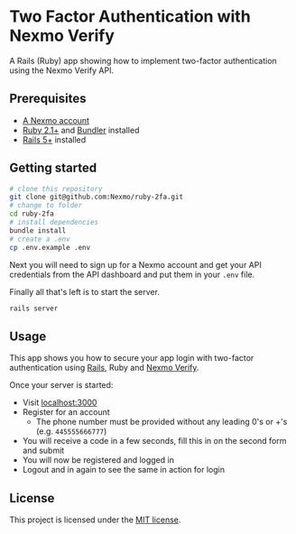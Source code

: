 # Two Factor Authentication with Nexmo Verify

A Rails (Ruby) app showing how to implement two-factor authentication using the Nexmo Verify API.

## Prerequisites

* [A Nexmo account](https://dashboard.nexmo.com/sign-up)
* [Ruby 2.1+](https://www.ruby-lang.org/) and [Bundler](http://bundler.io/) installed
* [Rails 5+](http://rubyonrails.org/) installed

## Getting started

```sh
# clone this repository
git clone git@github.com:Nexmo/ruby-2fa.git
# change to folder
cd ruby-2fa
# install dependencies
bundle install
# create a .env
cp .env.example .env
```

Next you will need to sign up for a Nexmo account and get your API credentials from the API dashboard and put them in your `.env`
file.

Finally all that's left is to start the server.

```sh
rails server
```

## Usage

This app shows you how to secure your app login with two-factor authentication using [Rails](http://rubyonrails.org/), Ruby and [Nexmo Verify](https://www.nexmo.com/products/verify/).

Once your server is started:

* Visit [localhost:3000](http://localhost:3000/)
* Register for an account
  * The phone number must be provided without any leading 0's or +'s (e.g. `445555666777`)
* You will receive a code in a few seconds, fill this in on the second form and submit
* You will now be registered and logged in
* Logout and in again to see the same in action for login

## License

This project is licensed under the [MIT license](LICENSE).
